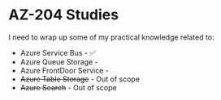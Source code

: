 # AZ-204 Studies

I need to wrap up some of my practical knowledge related to:

 - Azure Service Bus - :white_check_mark:
 - Azure Queue Storage - 
 - Azure FrontDoor Service - 
 - ~~Azure Table Storage~~ - Out of scope
 - ~~Azure Search~~ - Out of scope
